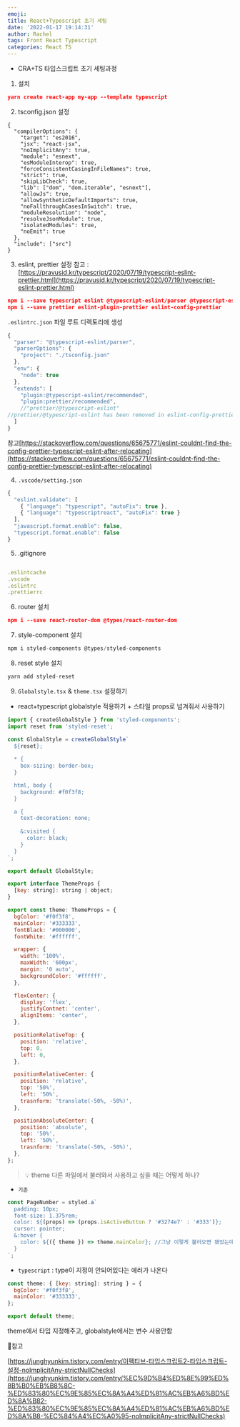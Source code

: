 ```yaml
---
emoji:
title: React+Typescript 초기 세팅
date: '2022-01-17 19:14:31'
author: Rachel
tags: Front React Typescript
categories: React TS
---
```


- CRA+TS 타입스크립트 초기 세팅과정

1. 설치

```json
yarn create react-app my-app --template typescript
```

2. tsconfig.json 설정

```
{
  "compilerOptions": {
    "target": "es2016",
    "jsx": "react-jsx",
    "noImplicitAny": true,
    "module": "esnext",
    "esModuleInterop": true,
    "forceConsistentCasingInFileNames": true,
    "strict": true,
    "skipLibCheck": true,
    "lib": ["dom", "dom.iterable", "esnext"],
    "allowJs": true,
    "allowSyntheticDefaultImports": true,
    "noFallthroughCasesInSwitch": true,
    "moduleResolution": "node",
    "resolveJsonModule": true,
    "isolatedModules": true,
    "noEmit": true
  },
  "include": ["src"]
}
```

3. eslint, prettier 설정
   참고 : [https://pravusid.kr/typescript/2020/07/19/typescript-eslint-prettier.html](https://pravusid.kr/typescript/2020/07/19/typescript-eslint-prettier.html)

```json
npm i --save typescript eslint @typescript-eslint/parser @typescript-eslint/eslint-plugin
npm i --save prettier eslint-plugin-prettier eslint-config-prettier
```

`.eslintrc.json` 파일 루트 디렉토리에 생성

```jsx
{
  "parser": "@typescript-eslint/parser",
  "parserOptions": {
    "project": "./tsconfig.json"
  },
  "env": {
    "node": true
  },
  "extends": [
    "plugin:@typescript-eslint/recommended",
    "plugin:prettier/recommended",
    //"prettier/@typescript-eslint"
//prettier/@typescript-eslint has been removed in eslint-config-prettier v8.0.0.
  ]
}
```

참고[https://stackoverflow.com/questions/65675771/eslint-couldnt-find-the-config-prettier-typescript-eslint-after-relocating](https://stackoverflow.com/questions/65675771/eslint-couldnt-find-the-config-prettier-typescript-eslint-after-relocating)

4. `.vscode/setting.json`

```jsx
{
  "eslint.validate": [
    { "language": "typescript", "autoFix": true },
    { "language": "typescriptreact", "autoFix": true }
  ],
  "javascript.format.enable": false,
  "typescript.format.enable": false
}
```

5. .gitignore

```jsx

.eslintcache
.vscode
.eslintrc
.prettierrc
```

6. router 설치

```json
npm i --save react-router-dom @types/react-router-dom
```

7. style-component 설치

```jsx
npm i styled-components @types/styled-components
```

8. reset style 설치

```jsx
yarn add styled-reset
```

9. `Globalstyle.tsx` & `theme.tsx` 설정하기

- react+typescript globalstyle 적용하기 + 스타일 props로 넘겨줘서 사용하기

```jsx
import { createGlobalStyle } from 'styled-components';
import reset from 'styled-reset';

const GlobalStyle = createGlobalStyle`
  ${reset};
  
  * {
    box-sizing: border-box;
  }

  html, body {
    background: #f0f3f8;
  }

  a {
    text-decoration: none;
    
    &:visited {
      color: black;
    }
  }
`;

export default GlobalStyle;
```

```jsx
export interface ThemeProps {
  [key: string]: string | object;
}

export const theme: ThemeProps = {
  bgColor: '#f0f3f8',
  mainColor: '#333333',
  fontBlack: '#000000',
  fontWhite: '#ffffff',

  wrapper: {
    width: '100%',
    maxWidth: '600px',
    margin: '0 auto',
    backgroundColor: '#ffffff',
  },

  flexCenter: {
    display: 'flex',
    justifyContnet: 'center',
    alignItems: 'center',
  },

  positionRelativeTop: {
    position: 'relative',
    top: 0,
    left: 0,
  },

  positionRelativeCenter: {
    position: 'relative',
    top: '50%',
    left: '50%',
    trasnform: 'translate(-50%, -50%)',
  },

  positionAbsoluteCenter: {
    position: 'absolute',
    top: '50%',
    left: '50%',
    trasnform: 'translate(-50%, -50%)',
  },
};
```

> 💡 theme 다른 파일에서 불러와서 사용하고 싶을 때는 어떻게 하나?

- `기존`

```jsx
const PageNumber = styled.a`
  padding: 10px;
  font-size: 1.375rem;
  color: ${(props) => (props.isActiveButton ? '#3274e7' : '#333')};
  cursor: pointer;
  &:hover {
    color: ${({ theme }) => theme.mainColor}; //그냥 이렇게 불러오면 됐었는데..
  }
`;
```

- `typescript` : type이 지정이 안되어있다는 에러가 나온다

```jsx
const theme: { [key: string]: string } = {
  bgColor: '#f0f3f8',
  mainColor: '#333333',
};

export default theme;
```

theme에서 타입 지정해주고, globalstyle에서는 변수 사용안함

📎참고

[https://junghyunkim.tistory.com/entry/이펙티브-타입스크립트2-타입스크립트-설정-noImplicitAny-strictNullChecks](https://junghyunkim.tistory.com/entry/%EC%9D%B4%ED%8E%99%ED%8B%B0%EB%B8%8C-%ED%83%80%EC%9E%85%EC%8A%A4%ED%81%AC%EB%A6%BD%ED%8A%B82-%ED%83%80%EC%9E%85%EC%8A%A4%ED%81%AC%EB%A6%BD%ED%8A%B8-%EC%84%A4%EC%A0%95-noImplicitAny-strictNullChecks)

```toc

```

